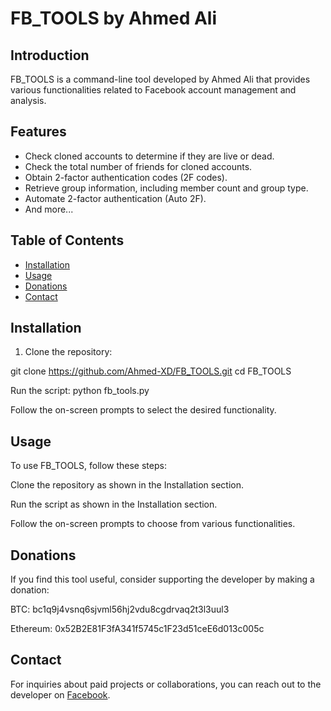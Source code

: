 # FB_TOOLS by Ahmed Ali



## Introduction

FB_TOOLS is a command-line tool developed by Ahmed Ali that provides various functionalities related to Facebook account management and analysis.

## Features

- Check cloned accounts to determine if they are live or dead.
- Check the total number of friends for cloned accounts.
- Obtain 2-factor authentication codes (2F codes).
- Retrieve group information, including member count and group type.
- Automate 2-factor authentication (Auto 2F).
- And more...

## Table of Contents

- [Installation](#installation)
- [Usage](#usage)
- [Donations](#donations)
- [Contact](#contact)

## Installation

1. Clone the repository:


git clone https://github.com/Ahmed-XD/FB_TOOLS.git
cd FB_TOOLS

Run the script:
python fb_tools.py


Follow the on-screen prompts to select the desired functionality.

## Usage

To use FB_TOOLS, follow these steps:

Clone the repository as shown in the Installation section.

Run the script as shown in the Installation section.

Follow the on-screen prompts to choose from various functionalities.

## Donations
If you find this tool useful, consider supporting the developer by making a donation:

BTC: bc1q9j4vsnq6sjvml56hj2vdu8cgdrvaq2t3l3uul3

Ethereum: 0x52B2E81F3fA341f5745c1F23d51ceE6d013c005c

## Contact
For inquiries about paid projects or collaborations, you can reach out to the developer on [Facebook](https://www.facebook.com/ahmed.xd.7732).
